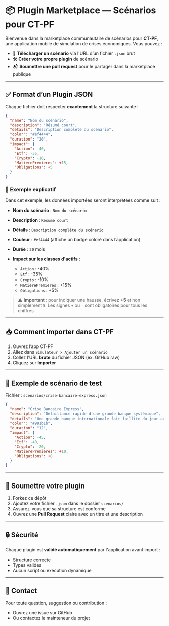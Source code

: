 # 📦 Plugin Marketplace — Scénarios pour CT-PF

Bienvenue dans la marketplace communautaire de scénarios pour **CT-PF**, une application mobile de simulation de crises économiques. Vous pouvez :

- 🧠 **Télécharger un scénario** via l'URL d’un fichier `.json` brut
- 🛠️ **Créer votre propre plugin** de scénario
- 📬 **Soumettre une pull request** pour le partager dans la marketplace publique

---

## ✅ Format d’un Plugin JSON

Chaque fichier doit respecter **exactement** la structure suivante :

```json
{
  "name": "Nom du scénario",
  "description": "Résumé court",
  "details": "Description complète du scénario",
  "color": "#ef4444",
  "duration": "20",
  "impact": {
    "Action": -40,
    "Etf": -35,
    "Crypto": -10,
    "MatierePremieres": +15,
    "Obligations": +5
  }
}
```
### 📝 Exemple explicatif

Dans cet exemple, les données importées seront interprétées comme suit :

* **Nom du scénario** : `Nom du scénario`
* **Description** : `Résumé court`
* **Détails** : `Description complète du scénario`
* **Couleur** : `#ef4444` (affiche un badge coloré dans l’application)
* **Durée** : `20` mois
* **Impact sur les classes d'actifs** :

  * `Action` : -40%
  * `Etf` : -35%
  * `Crypto` : -10%
  * `MatierePremieres` : +15%
  * `Obligations` : +5%

> ⚠️ **Important** : pour indiquer une hausse, écrivez **+5** et non simplement `5`. Les signes `+` ou `-` sont obligatoires pour tous les chiffres.

---

## 📥 Comment importer dans CT-PF

1. Ouvrez l’app CT-PF
2. Allez dans `Simulateur > Ajouter un scénario`
3. Collez l’URL **brute** du fichier JSON (ex. GitHub raw)
4. Cliquez sur **Importer**

---

## 🧪 Exemple de scénario de test

Fichier : `scenarios/crise-bancaire-express.json`

```json
{
  "name": "Crise Bancaire Express",
  "description": "Défaillance rapide d'une grande banque systémique",
  "details": "Une grande banque internationale fait faillite du jour au lendemain, déclenchant une panique sur les marchés financiers et des mesures d'urgence des banques centrales.",
  "color": "#991b1b",
  "duration": "12",
  "impact": {
    "Action": -45,
    "Etf": -40,
    "Crypto": -20,
    "MatierePremieres": +10,
    "Obligations": +8
  }
}
```

---

## 🙋 Soumettre votre plugin

1. Forkez ce dépôt
2. Ajoutez votre fichier `.json` dans le dossier `scenarios/`
3. Assurez-vous que sa structure est conforme
4. Ouvrez une **Pull Request** claire avec un titre et une description

---

## 🔒 Sécurité

Chaque plugin est **validé automatiquement** par l'application avant import :

* Structure correcte
* Types valides
* Aucun script ou exécution dynamique

---

## 📮 Contact

Pour toute question, suggestion ou contribution :

* Ouvrez une issue sur GitHub
* Ou contactez le mainteneur du projet

